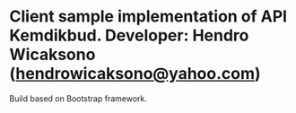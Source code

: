 # Client sample implementation of API Kemdikbud. Developer: Hendro Wicaksono (hendrowicaksono@yahoo.com)


Build based on Bootstrap framework.